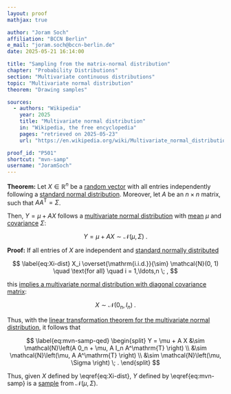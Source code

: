 ```yaml
---
layout: proof
mathjax: true

author: "Joram Soch"
affiliation: "BCCN Berlin"
e_mail: "joram.soch@bccn-berlin.de"
date: 2025-05-21 16:14:00

title: "Sampling from the matrix-normal distribution"
chapter: "Probability Distributions"
section: "Multivariate continuous distributions"
topic: "Multivariate normal distribution"
theorem: "Drawing samples"

sources:
  - authors: "Wikipedia"
    year: 2025
    title: "Multivariate normal distribution"
    in: "Wikipedia, the free encyclopedia"
    pages: "retrieved on 2025-05-23"
    url: "https://en.wikipedia.org/wiki/Multivariate_normal_distribution#Drawing_values_from_the_distribution"

proof_id: "P501"
shortcut: "mvn-samp"
username: "JoramSoch"
---
```



**Theorem:** Let $X \in \mathbb{R}^n$ be a [random vector](/D/rvec) with all entries independently following a [standard normal distribution](/D/snorm). Moreover, let $A$ be an $n \times n$ matrix, such that $A A^\mathrm{T} = \Sigma$.

Then, $Y = \mu + A X$ follows a [multivariate normal distribution](/D/mvn) with [mean](/D/mean-rvec) $\mu$ and [covariance](/D/covmat) $\Sigma$:

$$ \label{eq:mvn-samp}
Y = \mu + A X \sim \mathcal{N}(\mu, \Sigma) \; .
$$


**Proof:** If all entries of $X$ are independent and [standard normally distributed](/D/snorm)

$$ \label{eq:Xi-dist}
X_i \overset{\mathrm{i.i.d.}}{\sim} \mathcal{N}(0, 1) \quad \text{for all} \quad i = 1,\ldots,n \; ,
$$

this [implies a multivariate normal distribution with diagonal covariance matrix](/P/mvn-ind):

$$ \label{eq:X-dist}
X \sim \mathcal{N}\left( 0_n, I_n \right) \; .
$$

Thus, with the [linear transformation theorem for the multivariate normal distribution](/P/mvn-ltt), it follows that

$$ \label{eq:mvn-samp-qed}
\begin{split}
      Y = \mu + A X
&\sim \mathcal{N}\left(A 0_n + \mu, A I_n A^\mathrm{T} \right) \\
&\sim \mathcal{N}\left(\mu, A A^\mathrm{T} \right) \\
&\sim \mathcal{N}\left(\mu, \Sigma \right) \; .
\end{split}
$$

Thus, given $X$ defined by \eqref{eq:Xi-dist}, $Y$ defined by \eqref{eq:mvn-samp} is a [sample](/D/samp) from $\mathcal{N}\left( \mu, \Sigma \right)$.
